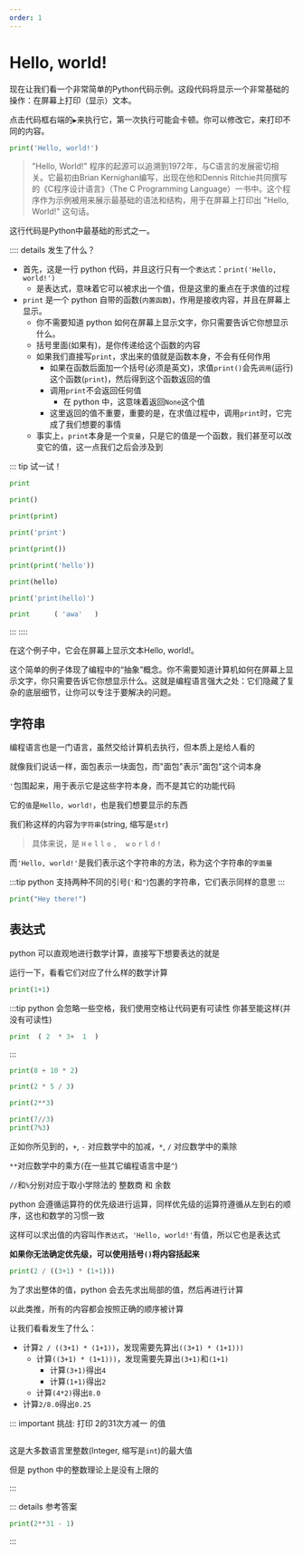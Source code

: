 ```yaml
---
order: 1
---
```

# Hello, world!


现在让我们看一个非常简单的Python代码示例。这段代码将显示一个非常基础的操作：在屏幕上打印（显示）文本。

点击代码框右端的`▶`来执行它，第一次执行可能会卡顿。你可以修改它，来打印不同的内容。

```py edit env="test" target="intro"
print('Hello, world!')
```

<div id="intro"></div>

<AnswerChecker target="intro">

> "Hello, World!" 程序的起源可以追溯到1972年，与C语言的发展密切相关。它最初由Brian Kernighan编写，出现在他和Dennis Ritchie共同撰写的《C程序设计语言》（The C Programming Language）一书中。这个程序作为示例被用来展示最基础的语法和结构，用于在屏幕上打印出 "Hello, World!" 这句话。

</AnswerChecker>

这行代码是Python中最基础的形式之一。

:::: details 发生了什么？

- 首先，这是一行 python 代码，并且这行只有一个`表达式`：`print('Hello, world!')`
  - 是表达式，意味着它可以被求出一个值，但是这里的重点在于求值的过程
- `print` 是一个 python 自带的函数(`内置函数`)，作用是接收内容，并且在屏幕上显示。
  - 你不需要知道 python 如何在屏幕上显示文字，你只需要告诉它你想显示什么。
  - 括号里面(如果有)，是你传递给这个函数的内容
  - 如果我们直接写`print`，求出来的值就是函数本身，不会有任何作用
    - 如果在函数后面加一个括号(必须是英文)，求值`print()`会先`调用`(运行)这个函数(`print`)，然后得到这个函数返回的值
    - 调用`print`不会返回任何值
      - 在 python 中，这意味着返回`None`这个值
    - 这里返回的值不重要，重要的是，在求值过程中，调用`print`时，它完成了我们想要的事情
  - 事实上，`print`本身是一个`变量`，只是它的值是一个函数，我们甚至可以改变它的值，这一点我们之后会涉及到



::: tip 试一试！

```py edit env="test"
print
```
```py edit env="test"
print()
```
```py edit env="test"
print(print)
```
```py edit env="test"
print('print')
```
```py edit env="test"
print(print())
```
```py edit env="test"
print(print('hello'))
```
```py edit env="test"
print(hello)
```
```py edit env="test"
print('print(hello)')
```
```py edit env="test"
print      ( 'awa'   )
```

:::
::::


在这个例子中，它会在屏幕上显示文本Hello, world!。

这个简单的例子体现了编程中的“抽象”概念。你不需要知道计算机如何在屏幕上显示文字，你只需要告诉它你想显示什么。这就是编程语言强大之处：它们隐藏了复杂的底层细节，让你可以专注于要解决的问题。

## 字符串

编程语言也是一门语言，虽然交给计算机去执行，但本质上是给人看的

就像我们说话一样，面包表示一块面包，而"面包"表示"面包"这个词本身

`'`包围起来，用于表示它是这些字符本身，而不是其它的功能代码

它的`值`是`Hello, world!`，也是我们想要显示的东西

我们称这样的内容为`字符串`(string, 缩写是`str`)

> 具体来说，是 `H` `e` `l` `l` `o` `,` ` `&nbsp;`w` `o` `r` `l` `d` `!`

而`'Hello, world!'`是我们表示这个字符串的方法，称为这个字符串的`字面量`

:::tip python 支持两种不同的引号(`'`和`"`)包裹的字符串，它们表示同样的意思
:::

```py edit env="test"
print("Hey there!")
```

## 表达式

python 可以直观地进行数学计算，直接写下想要表达的就是

运行一下，看看它们对应了什么样的数学计算

```py edit env="test"
print(1+1)
```

:::tip python 会忽略一些空格，我们使用空格让代码更有可读性
你甚至能这样(并没有可读性)
```py edit env="test"
print  ( 2  * 3+  1  )
```
:::

```py edit env="test"
print(8 + 10 * 2)
```

```py edit env="test"
print(2 * 5 / 3)
```

```py edit env="test"
print(2**3)
```

```py edit env="test"
print(7//3)
print(7%3)
```

正如你所见到的，`+`, `-` 对应数学中的加减，`*`, `/` 对应数学中的乘除

`**`对应数学中的乘方(在一些其它编程语言中是`^`)

`//`和`%`分别对应于取小学除法的 整数商 和 余数

python 会遵循运算符的优先级进行运算，同样优先级的运算符遵循从左到右的顺序，这也和数学的习惯一致

这样可以求出值的内容叫作`表达式`，`'Hello, world!'`有值，所以它也是表达式

**如果你无法确定优先级，可以使用括号`()`将内容括起来**

```py edit env="test"
print(2 / ((3+1) * (1+1)))
```

为了求出整体的值，python 会去先求出局部的值，然后再进行计算

以此类推，所有的内容都会按照正确的顺序被计算

让我们看看发生了什么：

- 计算`2 / ((3+1) * (1+1))`，发现需要先算出`((3+1) * (1+1)))`
  - 计算`((3+1) * (1+1)))`，发现需要先算出`(3+1)`和`(1+1)`
    - 计算`(3+1)`得出`4`
    - 计算`(1+1)`得出`2`
  - 计算`(4*2)`得出`8.0`
- 计算`2/8.0`得出`0.25`

::: important 挑战: 打印 2的31次方减一 的值

```py edit env="test" target="result"


```

<div id="result"></div>

<AnswerChecker target="result" answer="2147483647<br>">

这是大多数语言里整数(Integer, 缩写是`int`)的最大值

但是 python 中的整数理论上是没有上限的

</AnswerChecker>

:::

::: details 参考答案
```py
print(2**31 - 1)
```
:::

<script setup>
import AnswerChecker from "@source/.vuepress/components/AnswerChecker.vue";
</script>
